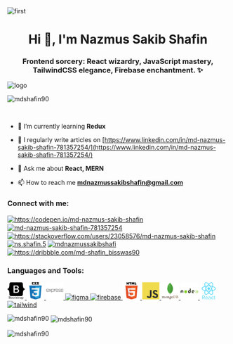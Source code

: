 <img src="https://camo.githubusercontent.com/0b5f431a318eb824e40b630d869b6a8629d4c86eeb84910b72e15e30ce4e482f/68747470733a2f2f7172616e676572732e636f6d2f77702d636f6e74656e742f75706c6f6164732f323032312f30392f42616e6e65722d496e74726f64756374696f6e2d746f2d33442d416e696d6174696f6e2e706e67" alt="first">
<h1 align="center">Hi 👋, I'm Nazmus Sakib Shafin</h1>
<h3 align="center">Frontend sorcery: React wizardry, JavaScript mastery, TailwindCSS elegance, Firebase enchantment. ✨</h3>
<div style="display: flex; justify-content: center;">
  <img width="600px" src="https://miro.medium.com/v2/resize:fit:1400/1*9CCs5F2GMeJRVraF4Oh2Bw.gif" alt="logo">
</div>

<p align="left"> <img src="https://komarev.com/ghpvc/?username=mdshafin90&label=Profile%20views&color=0e75b6&style=flat" alt="mdshafin90" /> </p>

<p align="left"> <a href="https://twitter.com/" target="blank"><img src="https://img.shields.io/twitter/follow/?logo=twitter&style=for-the-badge" alt="" /></a> </p>

- 🌱 I’m currently learning **Redux**

- 📝 I regularly write articles on [https://www.linkedin.com/in/md-nazmus-sakib-shafin-781357254/](https://www.linkedin.com/in/md-nazmus-sakib-shafin-781357254/)

- 💬 Ask me about **React, MERN**

- 📫 How to reach me **mdnazmussakibshafin@gmail.com**

<h3 align="left">Connect with me:</h3>
<p align="left">
<a href="https://codepen.io/https://codepen.io/md-nazmus-sakib-shafin" target="blank"><img align="center" src="https://raw.githubusercontent.com/rahuldkjain/github-profile-readme-generator/master/src/images/icons/Social/codepen.svg" alt="https://codepen.io/md-nazmus-sakib-shafin" height="30" width="40" /></a>
<a href="https://linkedin.com/in/md-nazmus-sakib-shafin-781357254" target="blank"><img align="center" src="https://raw.githubusercontent.com/rahuldkjain/github-profile-readme-generator/master/src/images/icons/Social/linked-in-alt.svg" alt="md-nazmus-sakib-shafin-781357254" height="30" width="40" /></a>
<a href="https://stackoverflow.com/users/https://stackoverflow.com/users/23058576/md-nazmus-sakib-shafin" target="blank"><img align="center" src="https://raw.githubusercontent.com/rahuldkjain/github-profile-readme-generator/master/src/images/icons/Social/stack-overflow.svg" alt="https://stackoverflow.com/users/23058576/md-nazmus-sakib-shafin" height="30" width="40" /></a>
<a href="https://fb.com/ns.shafin.5" target="blank"><img align="center" src="https://raw.githubusercontent.com/rahuldkjain/github-profile-readme-generator/master/src/images/icons/Social/facebook.svg" alt="ns.shafin.5" height="30" width="40" /></a>
<a href="https://instagram.com/mdnazmussakibshafi" target="blank"><img align="center" src="https://raw.githubusercontent.com/rahuldkjain/github-profile-readme-generator/master/src/images/icons/Social/instagram.svg" alt="mdnazmussakibshafi" height="30" width="40" /></a>
<a href="https://dribbble.com/https://dribbble.com/md-shafin_bisswas90" target="blank"><img align="center" src="https://raw.githubusercontent.com/rahuldkjain/github-profile-readme-generator/master/src/images/icons/Social/dribbble.svg" alt="https://dribbble.com/md-shafin_bisswas90" height="30" width="40" /></a>
</p>

<h3 align="left">Languages and Tools:</h3>
<p align="left"> <a href="https://getbootstrap.com" target="_blank" rel="noreferrer"> <img src="https://raw.githubusercontent.com/devicons/devicon/master/icons/bootstrap/bootstrap-plain-wordmark.svg" alt="bootstrap" width="40" height="40"/> </a> <a href="https://www.w3schools.com/css/" target="_blank" rel="noreferrer"> <img src="https://raw.githubusercontent.com/devicons/devicon/master/icons/css3/css3-original-wordmark.svg" alt="css3" width="40" height="40"/> </a> <a href="https://expressjs.com" target="_blank" rel="noreferrer"> <img src="https://raw.githubusercontent.com/devicons/devicon/master/icons/express/express-original-wordmark.svg" alt="express" width="40" height="40"/> </a> <a href="https://www.figma.com/" target="_blank" rel="noreferrer"> <img src="https://www.vectorlogo.zone/logos/figma/figma-icon.svg" alt="figma" width="40" height="40"/> </a> <a href="https://firebase.google.com/" target="_blank" rel="noreferrer"> <img src="https://www.vectorlogo.zone/logos/firebase/firebase-icon.svg" alt="firebase" width="40" height="40"/> </a> <a href="https://www.w3.org/html/" target="_blank" rel="noreferrer"> <img src="https://raw.githubusercontent.com/devicons/devicon/master/icons/html5/html5-original-wordmark.svg" alt="html5" width="40" height="40"/> </a> <a href="https://developer.mozilla.org/en-US/docs/Web/JavaScript" target="_blank" rel="noreferrer"> <img src="https://raw.githubusercontent.com/devicons/devicon/master/icons/javascript/javascript-original.svg" alt="javascript" width="40" height="40"/> </a> <a href="https://www.mongodb.com/" target="_blank" rel="noreferrer"> <img src="https://raw.githubusercontent.com/devicons/devicon/master/icons/mongodb/mongodb-original-wordmark.svg" alt="mongodb" width="40" height="40"/> </a> <a href="https://nodejs.org" target="_blank" rel="noreferrer"> <img src="https://raw.githubusercontent.com/devicons/devicon/master/icons/nodejs/nodejs-original-wordmark.svg" alt="nodejs" width="40" height="40"/> </a> <a href="https://reactjs.org/" target="_blank" rel="noreferrer"> <img src="https://raw.githubusercontent.com/devicons/devicon/master/icons/react/react-original-wordmark.svg" alt="react" width="40" height="40"/> </a> <a href="https://tailwindcss.com/" target="_blank" rel="noreferrer"> <img src="https://www.vectorlogo.zone/logos/tailwindcss/tailwindcss-icon.svg" alt="tailwind" width="40" height="40"/> </a> </p>

<p><img align="left" src="https://github-readme-stats.vercel.app/api/top-langs?username=mdshafin90&show_icons=true&locale=en&layout=compact" alt="mdshafin90" /></p>

<p>&nbsp;<img align="center" src="https://github-readme-stats.vercel.app/api?username=mdshafin90&show_icons=true&locale=en" alt="mdshafin90" /></p>

<p><img align="center" src="https://github-readme-streak-stats.herokuapp.com/?user=mdshafin90&" alt="mdshafin90" /></p>

